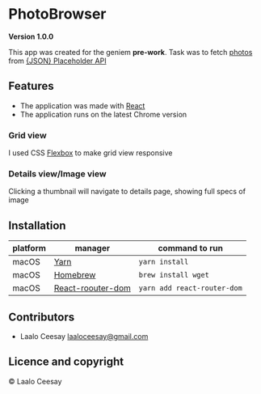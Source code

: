# PhotoBrowser

**Version 1.0.0**

This app was created for the geniem  **pre-work**. Task was to fetch [photos](http://jsonplaceholder.typicode.com/photos) from [{JSON} Placeholder API](http://jsonplaceholder.typicode.com)

## Features

* The application was made with [React](https://reactjs.org/)
* The application runs on the latest Chrome version

### Grid view

I used CSS [Flexbox](https://css-tricks.com/snippets/css/a-guide-to-flexbox/) to make grid view responsive

### Details view/Image view

Clicking a thumbnail will navigate to details page, showing full specs of image

## Installation

platform | manager | command to run
---------|---------|---------------
macOS | [Yarn](https://yarnpkg.com/cli/install) | `yarn install`
macOS | [Homebrew](https://brew.sh/) | `brew install wget`
macOS | [React-roouter-dom](https://reactrouter.com/web/guides/quick-start) | `yarn add react-router-dom`

## Contributors

- Laalo Ceesay <laaloceesay@gmail.com>

## Licence and copyright

© Laalo Ceesay

